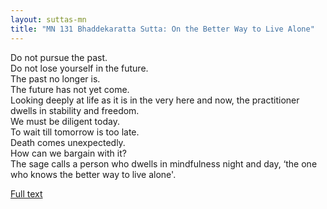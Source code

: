 ```yaml
---
layout: suttas-mn
title: "MN 131 Bhaddekaratta Sutta: On the Better Way to Live Alone"
---
```


Do not pursue the past.  
Do not lose yourself in the future.  
The past no longer is.  
The future has not yet come.  
Looking deeply at life as it is in the very here and now, the practitioner dwells in stability and freedom.  
We must be diligent today.  
To wait till tomorrow is too late.  
Death comes unexpectedly.  
How can we bargain with it?  
The sage calls a person who dwells in mindfulness night and day, ‘the one who knows the better way to live alone'.

[Full text](https://plumvillage.org/sutra/discourse-on-knowing-the-better-way-to-live-alone/)  
